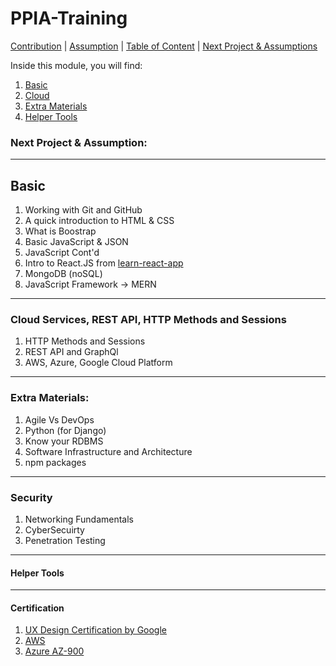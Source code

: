 ﻿# PPIA-Training

[Contribution](HUMANS.txt) | [Assumption]() | [Table of Content]() | [Next Project & Assumptions]()

Inside this module, you will find:
1. [Basic]()
2. [Cloud]()
3. [Extra Materials]()
4. [Helper Tools]()

### Next Project & Assumption:

___
## Basic
1. Working with Git and GitHub
2. A quick introduction to HTML & CSS
3. What is Boostrap
4. Basic JavaScript & JSON
5. JavaScript Cont'd
7. Intro to React.JS from [learn-react-app](test)
8. MongoDB (noSQL)
9. JavaScript Framework -> MERN
___
### Cloud Services, REST API, HTTP Methods and Sessions
1. HTTP Methods and Sessions
2. REST API and GraphQl
3. AWS, Azure, Google Cloud Platform
___
### Extra Materials:
1. Agile Vs DevOps
2. Python (for Django)
3. Know your RDBMS
4. Software Infrastructure and Architecture
5. npm packages
___
### Security
1. Networking Fundamentals
2. CyberSecuirty
3. Penetration Testing
___
#### Helper Tools

___
#### Certification
1. [UX Design Certification by Google]()
2. [AWS]() 
3. [Azure AZ-900]()
